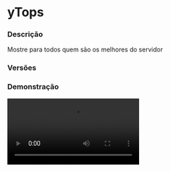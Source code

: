# yTops
<secondary-label ref="management"/>

### Descrição
Mostre para todos quem são os melhores do servidor

### Versões
<secondary-label ref="1.8"/>
<secondary-label ref="1.9"/>
<secondary-label ref="1.10"/>
<secondary-label ref="1.11"/>
<secondary-label ref="1.12"/>
<secondary-label ref="1.13"/>
<secondary-label ref="1.14"/>
<secondary-label ref="1.15"/>
<secondary-label ref="1.16"/>
<secondary-label ref="1.17"/>
<secondary-label ref="1.18"/>
<secondary-label ref="1.19"/>
<secondary-label ref="1.20"/>

### Demonstração
<video src="//www.youtube.com/watch?v=OG_8NdVB8-0"/>


<chapter title="Comandos" id="commands" collapsible="true">
<code-block lang="plain text">/topentity - Gerencia os tops de entidades (NPC, ARMORSTAND)
/tophologram - Gerencia os tops de hologramas
/ytops reload - Recarrega as configurações</code-block>
</chapter>

<chapter title="Permissões" id="permissions" collapsible="true">
<code-block lang="plain text">ytops.topentity - Permissão para o /topentity
ytops.tophologram - Permissão para o /tophologram
ytops.admin - Permissão para o /ytops</code-block>
</chapter>

## API
<primary-label ref="api"/>

Configure nossa API para aproveitar todos os recursos oferecidos pelo plugin. Siga as instruções para garantir uma integração bem-sucedida.

<code-block lang="java">
public static TopAPIHolder getAPI() {
    try {
        RegisteredServiceProvider&lt;TopAPIHolder> rsp = Bukkit.getServer().getServicesManager()
            .getRegistration(TopAPIHolder.class);
        return rsp == null ? null : rsp.getProvider();
    } catch (Throwable var1) {
        return null;
    }
}
</code-block>

## Erros comuns
<primary-label ref="errors"/>

Antes de configurar o plugin, revise os pontos listados aqui para evitar problemas frequentes durante a configuração.

<seealso style="cards">
    <category ref="wrs">
        <a href="yplugins.md"></a>        <a href="https://ystoreplugins.com.br/plugins/detalhes/96-yTops">Site do plugin yTops</a>
    </category>
</seealso>